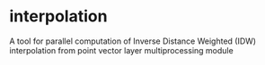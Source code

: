 # interpolation
A tool for parallel computation of Inverse Distance Weighted (IDW) interpolation from point vector layer multiprocessing module
